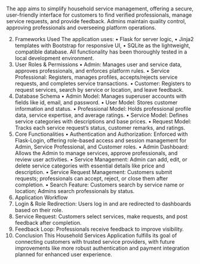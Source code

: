 The app aims to simplify household service management, offering a secure, user-friendly
interface for customers to find verified professionals, manage service requests, and provide
feedback. Admins maintain quality control, approving professionals and overseeing platform
operations.

2. Frameworks Used
The application uses:
• Flask for server logic,
• Jinja2 templates with Bootstrap for responsive UI,
• SQLite as the lightweight, compatible database.
All functionality has been thoroughly tested in a local development environment.
3. User Roles & Permissions
• Admin: Manages user and service data, approves professionals, and enforces
platform rules.
• Service Professional: Registers, manages profiles, accepts/rejects service requests,
and completes service transactions.
• Customer: Registers to request services, search by service or location, and leave
feedback.
4. Database Schema
• Admin Model: Manages superuser accounts with fields like id, email, and password.
• User Model: Stores customer information and status.
• Professional Model: Holds professional profile data, service expertise, and average
ratings.
• Service Model: Defines service categories with descriptions and base prices.
• Request Model: Tracks each service request’s status, customer remarks, and ratings.
5. Core Functionalities
• Authentication and Authorization: Enforced with Flask-Login, offering role-based
access and session management for Admin, Service Professional, and Customer roles.
• Admin Dashboard: Allows the Admin to manage services, approve professionals, and
review user activities.
• Service Management: Admin can add, edit, or delete service categories with
essential details like price and description.
• Service Request Management: Customers submit requests; professionals can accept,
reject, or close them after completion.
• Search Feature: Customers search by service name or location; Admins search
professionals by status.
6. Application Workflow
1. Login & Role Redirection: Users log in and are redirected to dashboards based on
their role.
2. Service Request: Customers select services, make requests, and post feedback after
completion.
3. Feedback Loop: Professionals receive feedback to improve visibility.
7. Conclusion
This Household Services Application fulfills its goal of connecting customers with trusted
service providers, with future improvements like more robust authentication and payment
integration planned for enhanced user experience.
